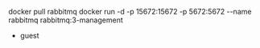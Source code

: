 docker pull rabbitmq
docker run -d -p 15672:15672 -p 5672:5672 --name rabbitmq rabbitmq:3-management
- guest